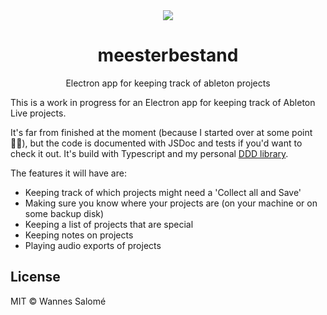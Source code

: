 <div align="center">
  <img src="https://www.colorado.edu/coloradan/sites/default/files/article-image/post-it-note.gif">
  <h1>meesterbestand</h1>
  <p>Electron app for keeping track of ableton projects</p>
</div>

This is a work in progress for an Electron app for keeping track of Ableton Live projects.

It's far from finished at the moment (because I started over at some point 🤷‍♂️), but the code is documented with JSDoc and tests if you'd want to check it out. It's build with Typescript and my personal [DDD library](https://github.com/waspeer/forestfire-core).

The features it will have are:

-   Keeping track of which projects might need a 'Collect all and Save'
-   Making sure you know where your projects are (on your machine or on some backup disk)
-   Keeping a list of projects that are special
-   Keeping notes on projects
-   Playing audio exports of projects

## License

MIT © Wannes Salomé
